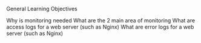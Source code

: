 General Learning Objectives

Why is monitoring needed
What are the 2 main area of monitoring
What are access logs for a web server (such as Nginx)
What are error logs for a web server (such as Nginx)

